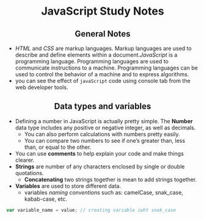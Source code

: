 <h1 align="center">JavaScript Study Notes</h1>


<h2 align="center">General Notes</h2>

- *HTML* and *CSS* are markup languages. Markup languages are used to describe and define elements within a document.*JavaScript* is a programming language. Programming languages are used to communicate instructions to a machine. Programming languages can be used to control the behavior of a machine and to express algorithms.
- you can see the effect of `javaScript` code using console tab from the web developer tools.


<h2 align="center">Data types and variables</h2>

- Defining a number in JavaScript is actually pretty simple. The **Number** data type includes any positive or negative integer, as well as decimals.
  - You can also perform calculations with numbers pretty easily.
  - You can compare two numbers to see if one’s greater than, less than, or equal to the other.
- You can use **comments** to help explain your code and make things clearer.
- **Strings** are number of any characters enclosed by single or double quotations.
  - **Concatenating** two strings together is mean to add strings together.
- **Variables** are used to store different data.
  - variables *naming convention*s such as: camelCase, snak_case, kabab-case, etc.

``` js
var variable_name = value; // creating variable iwht snak_case
```
